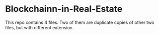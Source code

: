 # Blockchainn-in-Real-Estate

This repo contains 4 files. Two of them are duplicate copies of other two files, but with different extension.

